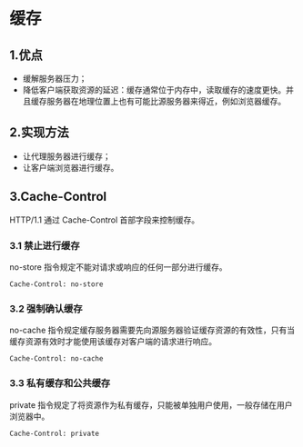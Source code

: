 # 缓存
## 1.优点
- 缓解服务器压力；
- 降低客户端获取资源的延迟：缓存通常位于内存中，读取缓存的速度更快。并且缓存服务器在地理位置上也有可能比源服务器来得近，例如浏览器缓存。

## 2.实现方法
- 让代理服务器进行缓存；
- 让客户端浏览器进行缓存。

## 3.Cache-Control
HTTP/1.1 通过 Cache-Control 首部字段来控制缓存。
### 3.1 禁止进行缓存
no-store 指令规定不能对请求或响应的任何一部分进行缓存。
```
Cache-Control: no-store
```

### 3.2 强制确认缓存
no-cache 指令规定缓存服务器需要先向源服务器验证缓存资源的有效性，只有当缓存资源有效时才能使用该缓存对客户端的请求进行响应。
```
Cache-Control: no-cache
```
### 3.3 私有缓存和公共缓存
private 指令规定了将资源作为私有缓存，只能被单独用户使用，一般存储在用户浏览器中。
```
Cache-Control: private
```


